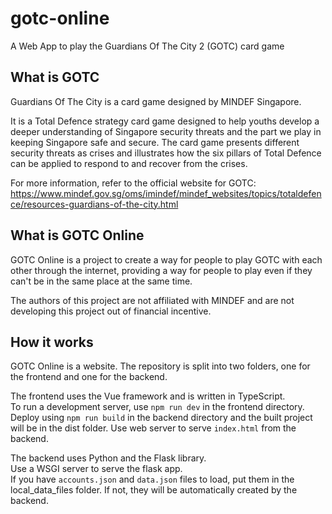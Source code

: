 # gotc-online
A Web App to play the Guardians Of The City 2 (GOTC) card game

## What is GOTC
Guardians Of The City is a card game designed by MINDEF Singapore. 

It is a Total Defence strategy card game designed to help youths develop a deeper understanding of Singapore security threats and the part we play in keeping Singapore safe and secure. The card game presents different security threats as crises and illustrates how the six pillars of Total Defence can be applied to respond to and recover from the crises.

For more information, refer to the official website for GOTC: https://www.mindef.gov.sg/oms/imindef/mindef_websites/topics/totaldefence/resources-guardians-of-the-city.html

## What is GOTC Online
GOTC Online is a project to create a way for people to play GOTC with each other through the internet, providing a way for people to play even if they can't be in the same place at the same time. 

The authors of this project are not affiliated with MINDEF and are not developing this project out of financial incentive.

## How it works
GOTC Online is a website. The repository is split into two folders, one for the frontend and one for the backend.

The frontend uses the Vue framework and is written in TypeScript.<br>
To run a development server, use `npm run dev` in the frontend directory.<br>
Deploy using `npm run build` in the backend directory and the built project will be in the dist folder. 
Use web server to serve `index.html` from the backend.

The backend uses Python and the Flask library.<br>
Use a WSGI server to serve the flask app.<br>
If you have `accounts.json` and `data.json` files to load, put them in the local_data_files folder. If not, they will be automatically created by the backend.
